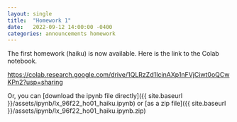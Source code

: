 ```yaml
---
layout: single
title:  "Homework 1"
date:   2022-09-12 14:00:00 -0400
categories: announcements homework
---
```

The first homework (haiku) is now available.  Here is the link to the Colab notebook.

https://colab.research.google.com/drive/1QLRzZd1IcinAXp1nFVjCiwt0oQCwKPn2?usp=sharing

Or, you can [download the ipynb file directly]({{ site.baseurl }}/assets/ipynb/lx_96f22_ho01_haiku.ipynb)
or [as a zip file]({{ site.baseurl }}/assets/ipynb/lx_96f22_ho01_haiku.ipynb.zip)